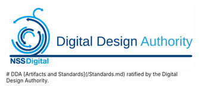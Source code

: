 <img src="/images/DDAIdent.svg">
# DDA
[Artifacts and Standards](/Standards.md) ratified by the Digital Design Authority.
